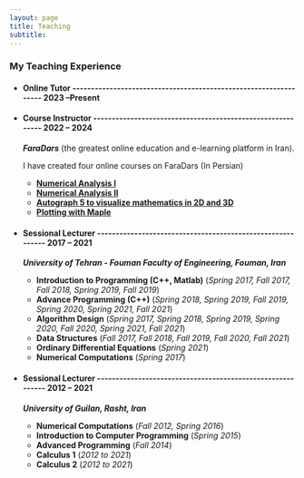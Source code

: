 ```yaml
---
layout: page
title: Teaching
subtitle: 
---
```



### My Teaching Experience



- #### Online Tutor ----------------------------------------------------------------- 2023 –Present

  
- #### Course Instructor 	----------------------------------------------------------- 2022 – 2024
  **_FaraDars_** (the greatest online education and e-learning platform in Iran).

  I have created four online courses on FaraDars (In Persian)
    - **[Numerical Analysis I](https://faradars.org/courses/numerical-analysis-part-i-fvmth129)**
    - **[Numerical Analysis II](https://faradars.org/courses/basics-of-numerical-analysis-second-part-fvmth132)**
    - **[Autograph 5 to visualize mathematics in 2D and 3D](https://faradars.org/courses/drawing-mathematical-shapes-and-graphs-with-autograph-fvmth331)**
    - **[Plotting with Maple](https://faradars.org/courses/plotting-2d-and-3d-graphs-in-maple-fvmth333)**
      



- #### Sessional Lecturer ----------------------------------------------------------- 2017 – 2021
  **_University of Tehran - Fouman Faculty of Engineering, Fouman, Iran_**
    - **Introduction to Programming (C++, Matlab)**		(_Spring 2017, Fall 2017, Fall 2018, Spring 2019, Fall 2019_)
    - **Advance Programming (C++)**										(_Spring 2018, Spring 2019, Fall 2019, Spring 2020, Spring 2021, Fall 2021_)
    - **Algorithm Design**												 	  (_Spring 2017, Spring 2018, Spring 2019, Spring 2020, Fall 2020, Spring 2021, Fall 2021_)
    - **Data Structures**													  	(_Fall 2017, Fall 2018, Fall 2019, Fall 2020, Fall 2021_)
    - **Ordinary Differential Equations** 						(_Spring 2021_)
    - **Numerical Computations** 											(_Spring 2017_)
      



- #### Sessional Lecturer ----------------------------------------------------------- 2012 – 2021
  **_University of Guilan, Rasht, Iran_**
  - **Numerical Computations** 			            (_Fall 2012, Spring 2016_)
  - **Introduction to Computer Programming** 	  (_Spring 2015_)
  - **Advanced Programming**		                (_Fall 2014_)
  - **Calculus 1** 					                    (_2012 to 2021_)
  - **Calculus 2** 					                    (_2012 to 2021_)
